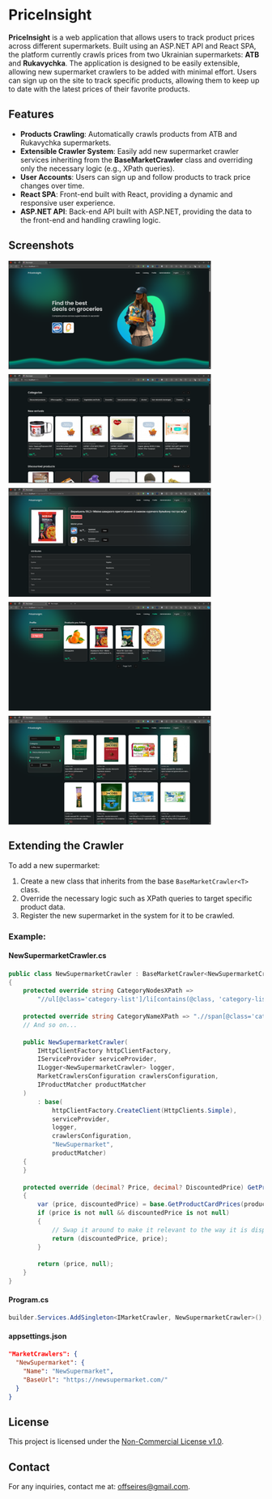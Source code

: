 # PriceInsight

**PriceInsight** is a web application that allows users to track product prices across different supermarkets. Built using an ASP.NET API and React SPA, the platform currently crawls prices from two Ukrainian supermarkets: **ATB** and **Rukavychka**. The application is designed to be easily extensible, allowing new supermarket crawlers to be added with minimal effort. Users can sign up on the site to track specific products, allowing them to keep up to date with the latest prices of their favorite products.

## Features

- **Products Crawling**: Automatically crawls products from ATB and Rukavychka supermarkets.
- **Extensible Crawler System**: Easily add new supermarket crawler services inheriting from the **BaseMarketCrawler** class and overriding only the necessary logic (e.g., XPath queries).
- **User Accounts**: Users can sign up and follow products to track price changes over time.
- **React SPA**: Front-end built with React, providing a dynamic and responsive user experience.
- **ASP.NET API**: Back-end API built with ASP.NET, providing the data to the front-end and handling crawling logic.

## Screenshots
<div style="display: flex; gap: 10px; flex-wrap: wrap;">
  <img src="./Images/home-hero-section.png" alt="Home page, hero section" width="400"/>
  <img src="./Images/home-product-sliders.png" alt="[Home page, product sliders" width="400"/>
  <img src="./Images/product-page.png" alt="Product page" width="400"/>
  <img src="./Images/profile.png" alt="Profile page" width="400"/>
  <img src="./Images/catalog.png" alt="Catalog page" width="400"/>
</div>

## Extending the Crawler

To add a new supermarket:

1. Create a new class that inherits from the base `BaseMarketCrawler<T>` class.
2. Override the necessary logic such as XPath queries to target specific product data.
3. Register the new supermarket in the system for it to be crawled.

### Example:

#### NewSupermarketCrawler.cs
```csharp
public class NewSupermarketCrawler : BaseMarketCrawler<NewSupermarketCrawler>
{
    protected override string CategoryNodesXPath =>
        "//ul[@class='category-list']/li[contains(@class, 'category-list-item')]/a";

    protected override string CategoryNameXPath => ".//span[@class='category-link']";
    // And so on...

    public NewSupermarketCrawler(
        IHttpClientFactory httpClientFactory,
        IServiceProvider serviceProvider,
        ILogger<NewSupermarketCrawler> logger,
        MarketCrawlersConfiguration crawlersConfiguration,
        IProductMatcher productMatcher
    )
        : base(
            httpClientFactory.CreateClient(HttpClients.Simple),
            serviceProvider,
            logger,
            crawlersConfiguration,
            "NewSupermarket",
            productMatcher)
    {
    }

    protected override (decimal? Price, decimal? DiscountedPrice) GetProductCardPrices(HtmlNode productCardNode)
    {
        var (price, discountedPrice) = base.GetProductCardPrices(productCardNode);
        if (price is not null && discountedPrice is not null)
        {
            // Swap it around to make it relevant to the way it is displayed on the site when the product has a discount
            return (discountedPrice, price);
        }

        return (price, null);
    }
}
```

#### Program.cs
```csharp
builder.Services.AddSingleton<IMarketCrawler, NewSupermarketCrawler>();
```

#### appsettings.json
```json
"MarketCrawlers": {
  "NewSupermarket": {
    "Name": "NewSupermarket",
    "BaseUrl": "https://newsupermarket.com/"
  }
}
```

## License

This project is licensed under the [Non-Commercial License v1.0](./LICENSE).

## Contact

For any inquiries, contact me at: offseires@gmail.com.
